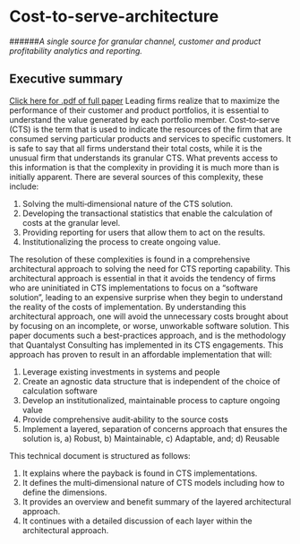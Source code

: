 # Cost-to-serve-architecture
######*A single source for granular channel, customer and product profitability analytics and reporting.*
## Executive summary
[Click here for .pdf of full paper](https://github.com/tbgdetroit/Cost-to-serve-architecture/issues/1) Leading firms realize that to maximize the performance of their customer and product portfolios, it is essential to understand the value generated by each portfolio member. Cost‐to‐serve (CTS) is the term that is used to indicate the resources of the firm that are consumed serving particular products and services to specific customers.  It is safe to say that all firms understand their total costs, while it is the unusual firm that understands its granular CTS.    What prevents access to this information is that the complexity in providing it is much more than is initially apparent. There are several sources of this complexity, these include:    

  1. Solving the multi‐dimensional nature of the CTS solution. 
  2. Developing the transactional statistics that enable the calculation of costs at the granular level. 
  3. Providing reporting for users that allow them to act on the results. 
  4. Institutionalizing the process to create ongoing value.    

The resolution of these complexities is found in a comprehensive architectural approach to solving the need for CTS reporting capability.  This architectural approach is essential in that it avoids the tendency of firms who are uninitiated in CTS implementations to focus on a “software solution”, leading to an expensive surprise when they begin to understand the reality of the costs of implementation.  By understanding this architectural approach, one will avoid the unnecessary costs brought about by focusing on an incomplete, or worse, unworkable software solution.    This paper documents such a best-practices approach, and is the methodology that Quantalyst Consulting has implemented in its CTS engagements.  This approach has proven to result in an affordable implementation that will:    

  1. Leverage existing investments in systems and people 
  2. Create an agnostic data structure that is independent of the choice of calculation software 
  3. Develop an institutionalized, maintainable process to capture ongoing value 
  4. Provide comprehensive audit‐ability to the source costs 
  5. Implement a layered, separation of concerns approach that ensures the solution is, a) Robust, b) Maintainable, c) Adaptable, and; d) Reusable    
  
This technical document is structured as follows:    

  1. It explains where the payback is found in CTS implementations. 
  2. It defines the multi‐dimensional nature of CTS models including how to define the dimensions. 
  3. It provides an overview and benefit summary of the layered architectural approach. 
  4. It continues with a detailed discussion of each layer within the architectural approach. 
